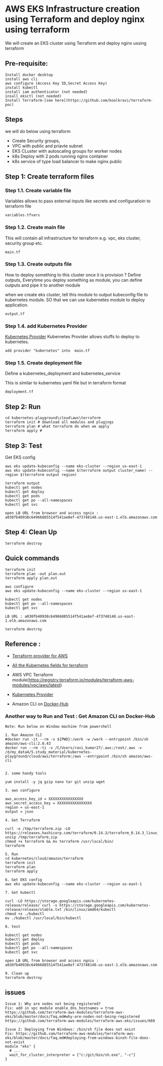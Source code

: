 # AWS EKS Infrastructure creation using Terraform and deploy nginx using terraform

We will create an EKS cluster using Terraform and deploy nginx ussing terraform

## Pre-requisite:
  ```
  Install docker desktop
  install aws cli 
  aws configure (Access Key ID,Secret Access Key)
  install kubectl 
  install iam authenticator (not needed)
  insall eksctl (not needed)
  Install Terraform-[see here](https://github.com/koolkravi/terraform-poc)
  ```

## Steps
we will do below using terraform
- Create Security groups, 
- VPC with public and priavte subnet   
- EKS CLuster with autoscaling groups for worker nodes
- k8s Deploy with 2 pods running nginx container
- k8s service of type load balancer to make nginx public 

## Step 1: Create terraform files
### Step 1.1. Create variable file
Variables allows to pass external inputs like secrets and configuratioin to terraform file
```
variables.tfvars
```

### Step 1.2. Create main file
This will contain all infrastructure for terraform e.g. vpc, eks cluster, security group etc. 
```
main.tf
```

### Step 1.3. Create outputs file
How to deploy something to this cluster once it is provision ? 
Define outputs, Everytime you deploy something as module, you can define outputs and pipe it to another module

when we create eks cluster, tell this module to output kubeconfig file to kubernetes module. SO that we can use kubernetes module to deploy application.
```
output.tf
```

### Step 1.4. add Kubernetes Provider 
[Kubernetes Provider](https://registry.terraform.io/providers/hashicorp/kubernetes/latest/docs) 
Kubernetes Provider allows stuffs to deploy to kubernetes. 

```
add provider "kubernetes" into  main.tf
```

### Step 1.5. Create deployment file
Define a kubernetes_deployment and kubernetes_service 

This is similar to kubernetes yaml file but in terraform format
```
deployment.tf
```

## Step 2: Run 

```
cd kubernetes-playground\cloud\aws\terraform
terraform init # download all modules and plugings
terraform plan # what terraform do when we apply 
terraform apply #
```

## Step 3: Test  

Get EKS config
```
aws eks update-kubeconfig --name eks-cluster --region us-east-1
aws eks update-kubeconfig --name $(terraform output cluster_name) --region $(terraform output region) 

terraform output
kubectl get nodes
kubectl get deploy
kubectl get pods
kubectl get po --all-namespaces
kubectl get svc

open LB URL from browser and access ngnix : a030fb40938c64966885514f541ae8ef-473748140.us-east-1.elb.amazonaws.com
```

## Step 4: Clean Up

```
terraform destroy
```

## Quick commands
```
terraform init
terraform plan -out plan.out
terraform apply plan.out

aws configure
aws eks update-kubeconfig --name eks-cluster --region us-east-1

kubectl get nodes
kubectl get po --all-namespaces
kubectl get svc

LB URL : a030fb40938c64966885514f541ae8ef-473748140.us-east-1.elb.amazonaws.com

terraform destroy
```

## Reference : 
- [Terraform provider for AWS](https://registry.terraform.io/providers/hashicorp/aws/latest/docs)
- [All the Kubernetes fields for terraform](https://registry.terraform.io/providers/hashicorp/aws/latest/docs/resources/eks_cluster)
- AWS VPC Terraform module(https://registry.terraform.io/modules/terraform-aws-modules/vpc/aws/latest)
- [Kubernetes Provider](https://registry.terraform.io/providers/hashicorp/kubernetes/latest/docs)

- Amazon CLI on [Docker-Hub](https://hub.docker.com/r/amazon/aws-cli)
### Another way to Run and Test : Get Amazon CLI on Docker-Hub
```
Note: Run below on Window machine from powershell

1. Run Amazon CLI 
#docker run -it --rm -v ${PWD}:/work -w /work --entrypoint /bin/sh amazon/aws-cli:2.0.43
docker run --rm -ti -v /C/Users/ravi_kumar27/.aws:/root/.aws -v /d/my_data4/5.study_material/kubernetes-playground/cloud/aws/terraform:/aws --entrypoint /bin/sh amazon/aws-cli


2. some handy tools

yum install -y jq gzip nano tar git unzip wget

3. aws configure

aws_access_key_id = XXXXXXXXXXXXXXXX
aws_secret_access_key = XXXXXXXXXXXXXXXX
region = us-east-1
output = json

4. Get Terraform

curl -o /tmp/terraform.zip -LO https://releases.hashicorp.com/terraform/0.14.3/terraform_0.14.3_linux_amd64.zip
unzip /tmp/terraform.zip
chmod +x terraform && mv terraform /usr/local/bin/
terraform

5. Run
cd kubernetes/cloud/amazon/terraform
terraform init
terraform plan
terraform apply

6. Get EKS config
aws eks update-kubeconfig --name eks-cluster --region us-east-1

7. Get kubectl

curl -LO https://storage.googleapis.com/kubernetes-release/release/`curl -s https://storage.googleapis.com/kubernetes-release/release/stable.txt`/bin/linux/amd64/kubectl
chmod +x ./kubectl
mv ./kubectl /usr/local/bin/kubectl

8. test

kubectl get nodes
kubectl get deploy
kubectl get pods
kubectl get po --all-namespaces
kubectl get svc

open LB URL from browser and access ngnix : a030fb40938c64966885514f541ae8ef-473748140.us-east-1.elb.amazonaws.com

9. Clean up
terraform destroy
```

## issues
```
Issue 1: Why are nodes not being registered?
Fix: add in vpc module enable_dns_hostnames = true
https://github.com/terraform-aws-modules/terraform-aws-eks/blob/master/docs/faq.md#why-are-nodes-not-being-registered
https://github.com/terraform-aws-modules/terraform-aws-eks/issues/669

Issue 2: Deploying from Windows: /bin/sh file does not exist
Fix: https://github.com/terraform-aws-modules/terraform-aws-eks/blob/master/docs/faq.md#deploying-from-windows-binsh-file-does-not-exist
module "eks" {
  # ...
  wait_for_cluster_interpreter = ["c:/git/bin/sh.exe", "-c"]
}
```